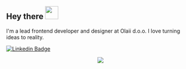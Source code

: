 ## Hey there <img src="https://media.giphy.com/media/hvRJCLFzcasrR4ia7z/giphy.gif" width="35px">

I'm a lead frontend developer and designer at Olaii d.o.o. I love turning ideas to reality.

[![Linkedin Badge](https://img.shields.io/badge/-klemenkastelic-blue?style=flat-square&logo=Linkedin&logoColor=white&link=https://www.linkedin.com/in/klemenkastelic/)](https://www.linkedin.com/in/klemenkastelic/)


<p align="center">
  <img src="https://github-readme-stats.vercel.app/api/top-langs/?username=Klemen1337&theme=dark&bg_color=0D1117&hide_border=true&layout=compact" />
</p>

<!--
**Klemen1337/Klemen1337** is a ✨ _special_ ✨ repository because its `README.md` (this file) appears on your GitHub profile.

<img src=https://github-readme-stats.vercel.app/api?username=Klemen1337&theme=dark&bg_color=0D1117&hide_border=true&layout=compact&hide_title=true" />

Here are some ideas to get you started:

- 🔭 I’m currently working on ...
- 🌱 I’m currently learning ...
- 👯 I’m looking to collaborate on ...
- 🤔 I’m looking for help with ...
- 💬 Ask me about ...
- 📫 How to reach me: ...
- 😄 Pronouns: ...
- ⚡ Fun fact: ...
-->
